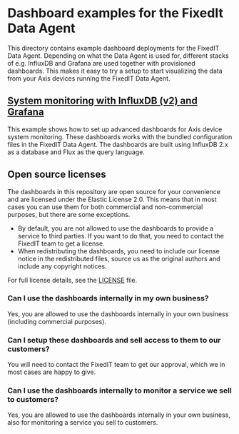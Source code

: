 # Dashboard examples for the FixedIt Data Agent

This directory contains example dashboard deployments for the FixedIT Data Agent. Depending on what the Data Agent is used for, different stacks of e.g. InfluxDB and Grafana are used together with provisioned dashboards. This makes it easy to try a setup to start visualizing the data from your Axis devices running the FixedIT Data Agent.

## [System monitoring with InfluxDB (v2) and Grafana](./system-monitoring-influxdb2-flux-grafana)

This example shows how to set up advanced dashboards for Axis device system monitoring. These dashboards works with the bundled configuration files in the FixedIT Data Agent. The dashboards are built using InfluxDB 2.x as a database and Flux as the query language.

## Open source licenses

The dashboards in this repository are open source for your convenience and are licensed under the Elastic License 2.0. This means that in most cases you can use them for both commercial and non-commercial purposes, but there are some exceptions.

- By default, you are not allowed to use the dashboards to provide a service to third parties. If you want to do that, you need to contact the FixedIT team to get a license.
- When redistributing the dashboards, you need to include our license notice in the redistributed files, source us as the original authors and include any copyright notices.

For full license details, see the [LICENSE](./LICENSE) file.

### Can I use the dashboards internally in my own business?

Yes, you are allowed to use the dashboards internally in your own business (including commercial purposes).

### Can I setup these dashboards and sell access to them to our customers?

You will need to contact the FixedIT team to get our approval, which we in most cases are happy to give.

### Can I use the dashboards internally to monitor a service we sell to customers?

Yes, you are allowed to use the dashboards internally in your own business, also for monitoring a service you sell to customers.
